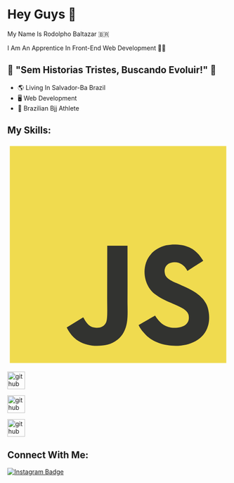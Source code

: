 # Hey Guys :metal:	

My Name Is Rodolpho Baltazar 🇧🇷

I Am An Apprentice In Front-End Web Development :man_student:	

##  🧠 "Sem Historias Tristes, Buscando Evoluir!" 🧠

- :earth_americas: Living In Salvador-Ba Brazil
- :desktop_computer: Web Development 
- :martial_arts_uniform: Brazilian Bjj Athlete

## My Skills:

<svg viewBox="0 0 128 128">
<path fill="#F0DB4F" d="M1.408 1.408h125.184v125.185h-125.184z"></path><path fill="#323330" d="M116.347 96.736c-.917-5.711-4.641-10.508-15.672-14.981-3.832-1.761-8.104-3.022-9.377-5.926-.452-1.69-.512-2.642-.226-3.665.821-3.32 4.784-4.355 7.925-3.403 2.023.678 3.938 2.237 5.093 4.724 5.402-3.498 5.391-3.475 9.163-5.879-1.381-2.141-2.118-3.129-3.022-4.045-3.249-3.629-7.676-5.498-14.756-5.355l-3.688.477c-3.534.893-6.902 2.748-8.877 5.235-5.926 6.724-4.236 18.492 2.975 23.335 7.104 5.332 17.54 6.545 18.873 11.531 1.297 6.104-4.486 8.08-10.234 7.378-4.236-.881-6.592-3.034-9.139-6.949-4.688 2.713-4.688 2.713-9.508 5.485 1.143 2.499 2.344 3.63 4.26 5.795 9.068 9.198 31.76 8.746 35.83-5.176.165-.478 1.261-3.666.38-8.581zm-46.885-37.793h-11.709l-.048 30.272c0 6.438.333 12.34-.714 14.149-1.713 3.558-6.152 3.117-8.175 2.427-2.059-1.012-3.106-2.451-4.319-4.485-.333-.584-.583-1.036-.667-1.071l-9.52 5.83c1.583 3.249 3.915 6.069 6.902 7.901 4.462 2.678 10.459 3.499 16.731 2.059 4.082-1.189 7.604-3.652 9.448-7.401 2.666-4.915 2.094-10.864 2.07-17.444.06-10.735.001-21.468.001-32.237z"></path>
</svg>

<img src="https://devicons.github.io/devicon/devicon.git/icons/html5/html5-original.svg" alt="github" width="40" height="40" style="max-width:100%;"></img>

<img src="https://devicons.github.io/devicon/devicon.git/icons/css3/css3-original.svg" alt="github" width="40" height="40" style="max-width:100%;"></img>

<img src="https://devicons.github.io/devicon/devicon.git/icons/javascript/javascript-original.svg" alt="github" width="40" height="40" style="max-width:100%;"></img>
 

## Connect With Me:

 [![Instagram Badge](https://img.shields.io/badge/-Instagram-white?style=flat-square&logo=Instagram&logoColor=black&link=https://www.instagram.com/baltazarbjj/)](https://www.instagram.com/baltazarbjj/)
